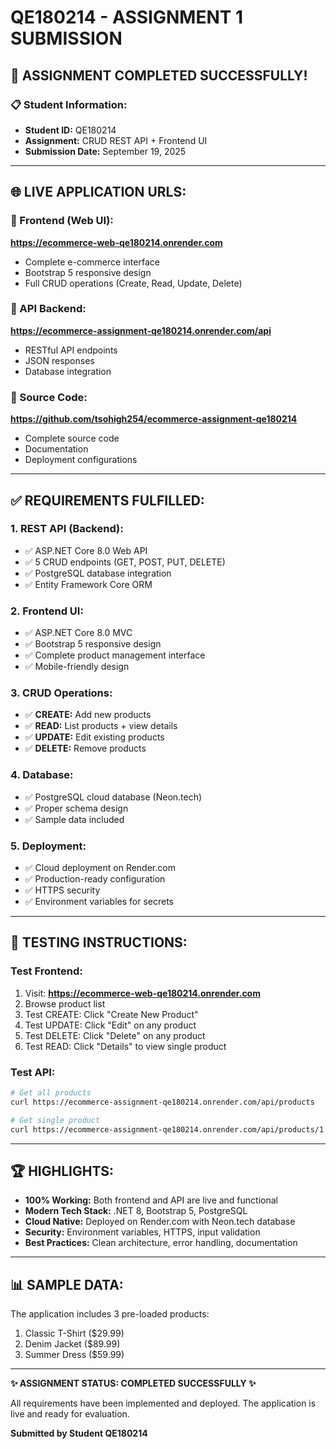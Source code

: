 # QE180214 - ASSIGNMENT 1 SUBMISSION

## 🎯 ASSIGNMENT COMPLETED SUCCESSFULLY!

### 📋 Student Information:
- **Student ID:** QE180214
- **Assignment:** CRUD REST API + Frontend UI
- **Submission Date:** September 19, 2025

---

## 🌐 LIVE APPLICATION URLS:

### 🔗 Frontend (Web UI):
**https://ecommerce-web-qe180214.onrender.com**
- Complete e-commerce interface
- Bootstrap 5 responsive design
- Full CRUD operations (Create, Read, Update, Delete)

### 🔗 API Backend:
**https://ecommerce-assignment-qe180214.onrender.com/api**
- RESTful API endpoints
- JSON responses
- Database integration

### 🔗 Source Code:
**https://github.com/tsohigh254/ecommerce-assignment-qe180214**
- Complete source code
- Documentation
- Deployment configurations

---

## ✅ REQUIREMENTS FULFILLED:

### 1. REST API (Backend):
- ✅ ASP.NET Core 8.0 Web API
- ✅ 5 CRUD endpoints (GET, POST, PUT, DELETE)
- ✅ PostgreSQL database integration
- ✅ Entity Framework Core ORM

### 2. Frontend UI:
- ✅ ASP.NET Core 8.0 MVC
- ✅ Bootstrap 5 responsive design
- ✅ Complete product management interface
- ✅ Mobile-friendly design

### 3. CRUD Operations:
- ✅ **CREATE:** Add new products
- ✅ **READ:** List products + view details
- ✅ **UPDATE:** Edit existing products
- ✅ **DELETE:** Remove products

### 4. Database:
- ✅ PostgreSQL cloud database (Neon.tech)
- ✅ Proper schema design
- ✅ Sample data included

### 5. Deployment:
- ✅ Cloud deployment on Render.com
- ✅ Production-ready configuration
- ✅ HTTPS security
- ✅ Environment variables for secrets

---

## 🧪 TESTING INSTRUCTIONS:

### Test Frontend:
1. Visit: **https://ecommerce-web-qe180214.onrender.com**
2. Browse product list
3. Test CREATE: Click "Create New Product"
4. Test UPDATE: Click "Edit" on any product
5. Test DELETE: Click "Delete" on any product
6. Test READ: Click "Details" to view single product

### Test API:
```bash
# Get all products
curl https://ecommerce-assignment-qe180214.onrender.com/api/products

# Get single product
curl https://ecommerce-assignment-qe180214.onrender.com/api/products/1
```

---

## 🏆 HIGHLIGHTS:

- **100% Working:** Both frontend and API are live and functional
- **Modern Tech Stack:** .NET 8, Bootstrap 5, PostgreSQL
- **Cloud Native:** Deployed on Render.com with Neon.tech database
- **Security:** Environment variables, HTTPS, input validation
- **Best Practices:** Clean architecture, error handling, documentation

---

## 📊 SAMPLE DATA:

The application includes 3 pre-loaded products:
1. Classic T-Shirt ($29.99)
2. Denim Jacket ($89.99)
3. Summer Dress ($59.99)

---

**✨ ASSIGNMENT STATUS: COMPLETED SUCCESSFULLY ✨**

All requirements have been implemented and deployed. The application is live and ready for evaluation.

**Submitted by Student QE180214**